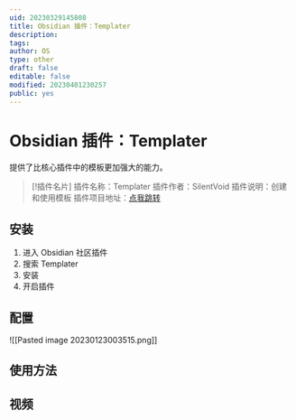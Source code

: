 ```yaml
---
uid: 20230329145808
title: Obsidian 插件：Templater
description: 
tags: 
author: OS
type: other
draft: false
editable: false
modified: 20230401230257
public: yes
---
```


# Obsidian 插件：Templater

提供了比核心插件中的模板更加强大的能力。

> [!插件名片]
> 插件名称：Templater
> 插件作者：SilentVoid
> 插件说明：创建和使用模板
> 插件项目地址：[点我跳转](https://github.com/SilentVoid13/Templater)

## 安装

1. 进入 Obsidian 社区插件
2. 搜索 Templater
3. 安装
4. 开启插件

## 配置

![[Pasted image 20230123003515.png]]

## 使用方法

## 视频